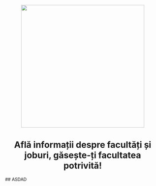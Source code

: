 <p align="center">
  <img src="https://iili.io/Kq9xx9I.png" width="400"/>
</p>

<h1 align="center">Află informații despre facultăți și joburi, găsește-ți facultatea potrivită!</h1>
## ASDAD
